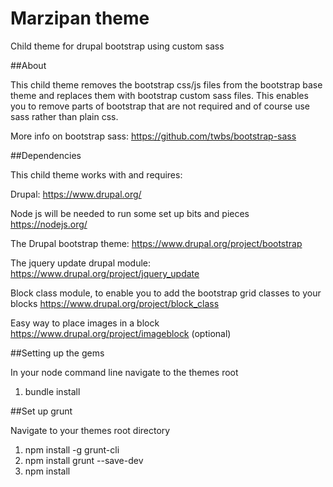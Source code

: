 # Marzipan theme
Child theme for drupal bootstrap using custom sass

##About

This child theme removes the bootstrap css/js files from the bootstrap base theme and replaces them with bootstrap custom sass files. This enables you to remove parts of bootstrap that are not required and of course use sass rather than plain css.

More info on bootstrap sass: https://github.com/twbs/bootstrap-sass


##Dependencies

This child theme works with and requires:

Drupal: https://www.drupal.org/

Node js will be needed to run some set up bits and pieces https://nodejs.org/

The Drupal bootstrap theme: https://www.drupal.org/project/bootstrap

The jquery update drupal module: https://www.drupal.org/project/jquery_update

Block class module, to enable you to add the bootstrap grid classes to your blocks https://www.drupal.org/project/block_class

Easy way to place images in a block https://www.drupal.org/project/imageblock (optional)

##Setting up the gems

In your node command line navigate to the themes root

1. bundle install

##Set up grunt

Navigate to your themes root directory

1. npm install -g grunt-cli
2. npm install grunt --save-dev
3. npm install
